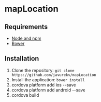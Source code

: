 # mapLocation

## Requirements

- [Node and npm](http://nodejs.org)
- [Bower](https://bower.io/)

## Installation

1. Clone the repository: `git clone https://github.com/javurekv/mapLocation`
2. Install the application: `bower install`
3. cordova platform add ios --save
4. cordova platform add android --save
5. cordova build
